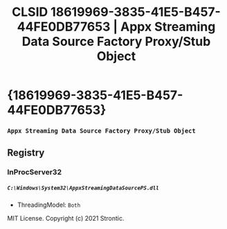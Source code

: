 ﻿---
title: "CLSID 18619969-3835-41E5-B457-44FE0DB77653 | Appx Streaming Data Source Factory Proxy/Stub Object"
excerpt: What is COM-Object CLSID 18619969-3835-41E5-B457-44FE0DB77653?
---

# {18619969-3835-41E5-B457-44FE0DB77653}

### `Appx Streaming Data Source Factory Proxy/Stub Object`

## Registry


### InProcServer32

##### `C:\Windows\System32\AppxStreamingDataSourcePS.dll`
* ThreadingModel: `Both`

MIT License. Copyright (c) 2021 Strontic.



